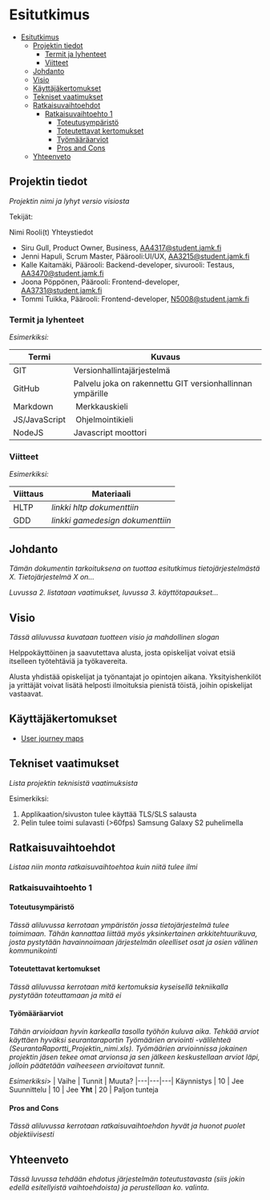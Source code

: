 # Esitutkimus

- [Esitutkimus](#esitutkimus)
  - [Projektin tiedot](#projektin-tiedot)
    - [Termit ja lyhenteet](#termit-ja-lyhenteet)
    - [Viitteet](#viitteet)
  - [Johdanto](#johdanto)
  - [Visio](#visio)
  - [Käyttäjäkertomukset](#k%C3%A4ytt%C3%A4j%C3%A4kertomukset)
  - [Tekniset vaatimukset](#tekniset-vaatimukset)
  - [Ratkaisuvaihtoehdot](#ratkaisuvaihtoehdot)
    - [Ratkaisuvaihtoehto 1](#ratkaisuvaihtoehto-1)
      - [Toteutusympäristö](#toteutusymp%C3%A4rist%C3%B6)
      - [Toteutettavat kertomukset](#toteutettavat-kertomukset)
      - [Työmääräarviot](#ty%C3%B6m%C3%A4%C3%A4r%C3%A4arviot)
      - [Pros and Cons](#pros-and-cons)
  - [Yhteenveto](#yhteenveto)

## Projektin tiedot

_Projektin nimi ja lyhyt versio visiosta_

Tekijät:

Nimi 	Rooli(t) 	Yhteystiedot
* Siru Gull, 	Product Owner, Business, 	AA4317@student.jamk.fi
* Jenni Hapuli, Scrum Master, Päärooli:UI/UX, AA3215@student.jamk.fi
* Kalle Kaitamäki, Päärooli: Backend-developer, sivurooli: Testaus, AA3470@student.jamk.fi
* Joona Pöppönen,  Päärooli: Frontend-developer, AA3731@student.jamk.fi
* Tommi Tuikka, Päärooli: Frontend-developer, N5008@student.jamk.fi

### Termit ja lyhenteet

_Esimerkiksi:_

| Termi | Kuvaus |
|---|---|
GIT | Versionhallintajärjestelmä
GitHub | Palvelu joka on rakennettu GIT versionhallinnan ympärille
Markdown | Merkkauskieli
JS/JavaScript | Ohjelmointikieli
NodeJS | Javascript moottori
### Viitteet

_Esimerkiksi:_

| Viittaus | Materiaali |
|---|---|
HLTP | _linkki hltp dokumenttiin_
GDD | _linkki gamedesign dokumenttiin_

## Johdanto

_Tämän dokumentin tarkoituksena on tuottaa esitutkimus tietojärjestelmästä X. Tietojärjestelmä X on..._

_Luvussa 2. listataan vaatimukset, luvussa 3. käyttötapaukset..._

## Visio

_Tässä aliluvussa kuvataan tuotteen visio ja mahdollinen slogan_

Helppokäyttöinen ja saavutettava alusta, josta opiskelijat voivat etsiä itselleen työtehtäviä ja työkavereita.

Alusta yhdistää opiskelijat ja työnantajat jo opintojen aikana. Yksityishenkilöt ja yrittäjät voivat lisätä helposti ilmoituksia pienistä töistä, joihin opiskelijat vastaavat.

## Käyttäjäkertomukset

- [User journey maps](https://www.figma.com/file/MmvS1n5CDsOgFQ0H0htaYF/Palvelupolut%2Ftikoty%C3%B6kk%C3%A4ri?node-id=0%3A1)

## Tekniset vaatimukset

_Lista projektin teknisistä vaatimuksista_

Esimerkiksi:

1. Applikaation/sivuston tulee käyttää TLS/SLS salausta
2. Pelin tulee toimi sulavasti (>60fps) Samsung Galaxy S2 puhelimella

## Ratkaisuvaihtoehdot

_Listaa niin monta ratkaisuvaihtoehtoa kuin niitä tulee ilmi_

### Ratkaisuvaihtoehto 1

#### Toteutusympäristö

_Tässä aliluvussa kerrotaan ympäristön jossa tietojärjestelmä tulee toimimaan. Tähän kannattaa liittää myös yksinkertainen arkkitehtuurikuva, josta pystytään havainnoimaan järjestelmän oleelliset osat ja osien välinen kommunikointi_

#### Toteutettavat kertomukset

_Tässä aliluvussa kerrotaan mitä kertomuksia kyseisellä tekniikalla pystytään toteuttamaan ja mitä ei_

#### Työmääräarviot

_Tähän arvioidaan hyvin karkealla tasolla työhön kuluva aika. Tehkää arviot käyttäen hyväksi seurantaraportin Työmäärien arviointi -välilehteä (SeurantaRaportti_Projektin_nimi.xls). Työmäärien arvioinnissa jokainen projektin jäsen tekee omat arvionsa ja sen jälkeen keskustellaan arviot läpi, jolloin päätetään vaiheeseen arvioitavat tunnit._

_Esimerkiksi_>
| Vaihe | Tunnit | Muuta?
|---|---|---|
Käynnistys | 10 | Jee
Suunnittelu | 10 | Jee
**Yht** | 20 | Paljon tunteja

#### Pros and Cons

_Tässä aliluvussa kerrotaan ratkaisuvaihtoehdon hyvät ja huonot puolet objektiivisesti_

## Yhteenveto

_Tässä luvussa tehdään ehdotus järjestelmän toteutustavasta (siis jokin edellä esitellyistä vaihtoehdoista) ja perustellaan ko. valinta._
